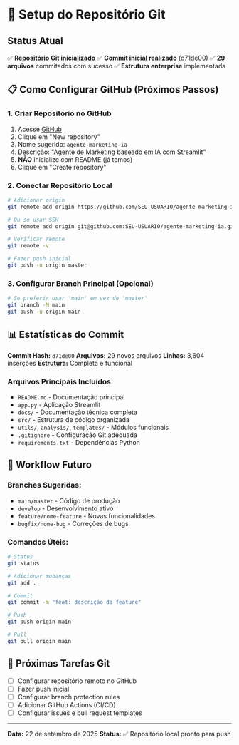 # 🚀 Setup do Repositório Git

## Status Atual
✅ **Repositório Git inicializado**
✅ **Commit inicial realizado** (d71de00)
✅ **29 arquivos** commitados com sucesso
✅ **Estrutura enterprise** implementada

## 📋 Como Configurar GitHub (Próximos Passos)

### 1. Criar Repositório no GitHub
1. Acesse [GitHub](https://github.com)
2. Clique em "New repository"
3. Nome sugerido: `agente-marketing-ia`
4. Descrição: "Agente de Marketing baseado em IA com Streamlit"
5. **NÃO** inicialize com README (já temos)
6. Clique em "Create repository"

### 2. Conectar Repositório Local
```bash
# Adicionar origin
git remote add origin https://github.com/SEU-USUARIO/agente-marketing-ia.git

# Ou se usar SSH
git remote add origin git@github.com:SEU-USUARIO/agente-marketing-ia.git

# Verificar remote
git remote -v

# Fazer push inicial
git push -u origin master
```

### 3. Configurar Branch Principal (Opcional)
```bash
# Se preferir usar 'main' em vez de 'master'
git branch -M main
git push -u origin main
```

## 📊 Estatísticas do Commit

**Commit Hash:** `d71de00`
**Arquivos:** 29 novos arquivos
**Linhas:** 3,604 inserções
**Estrutura:** Completa e funcional

### Arquivos Principais Incluídos:
- `README.md` - Documentação principal
- `app.py` - Aplicação Streamlit
- `docs/` - Documentação técnica completa
- `src/` - Estrutura de código organizada
- `utils/`, `analysis/`, `templates/` - Módulos funcionais
- `.gitignore` - Configuração Git adequada
- `requirements.txt` - Dependências Python

## 🔄 Workflow Futuro

### Branches Sugeridas:
- `main/master` - Código de produção
- `develop` - Desenvolvimento ativo
- `feature/nome-feature` - Novas funcionalidades
- `bugfix/nome-bug` - Correções de bugs

### Comandos Úteis:
```bash
# Status
git status

# Adicionar mudanças
git add .

# Commit
git commit -m "feat: descrição da feature"

# Push
git push origin main

# Pull
git pull origin main
```

## 📝 Próximas Tarefas Git

- [ ] Configurar repositório remoto no GitHub
- [ ] Fazer push inicial
- [ ] Configurar branch protection rules
- [ ] Adicionar GitHub Actions (CI/CD)
- [ ] Configurar issues e pull request templates

---

**Data:** 22 de setembro de 2025
**Status:** ✅ Repositório local pronto para push